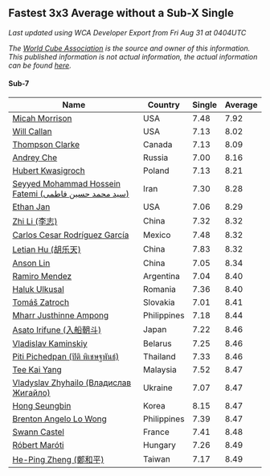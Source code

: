 ## Fastest 3x3 Average without a Sub-X Single

*Last updated using WCA Developer Export from Fri Aug 31 at 0404UTC*

*The [World Cube Association](https://www.worldcubeassociation.org) is the source and owner of this information. This published information is not actual information, the actual information can be found [here](https://www.worldcubeassociation.org/results).*

#### Sub-7

Name|Country|Single|Average
--|--|--|--
[Micah Morrison](https://www.worldcubeassociation.org/persons/2017MORR05)|USA|7.48|7.92
[Will Callan](https://www.worldcubeassociation.org/persons/2012CALL01)|USA|7.13|8.02
[Thompson Clarke](https://www.worldcubeassociation.org/persons/2008CLAR01)|Canada|7.13|8.09
[Andrey Che](https://www.worldcubeassociation.org/persons/2015CHEA01)|Russia|7.00|8.16
[Hubert Kwasigroch](https://www.worldcubeassociation.org/persons/2014KWAS01)|Poland|7.13|8.21
[Seyyed Mohammad Hossein Fatemi (سید محمد حسین فاطمی)](https://www.worldcubeassociation.org/persons/2011FATE01)|Iran|7.30|8.28
[Ethan Jan](https://www.worldcubeassociation.org/persons/2014JANE02)|USA|7.06|8.29
[Zhi Li (李志)](https://www.worldcubeassociation.org/persons/2016LIZH05)|China|7.32|8.32
[Carlos Cesar Rodríguez García](https://www.worldcubeassociation.org/persons/2016GARC14)|Mexico|7.48|8.32
[Letian Hu (胡乐天)](https://www.worldcubeassociation.org/persons/2014HULE02)|China|7.83|8.32
[Anson Lin](https://www.worldcubeassociation.org/persons/2011LINA01)|China|7.05|8.34
[Ramiro Mendez](https://www.worldcubeassociation.org/persons/2015MEND08)|Argentina|7.04|8.40
[Haluk Ulkusal](https://www.worldcubeassociation.org/persons/2016ULKU01)|Romania|7.36|8.40
[Tomáš Zatroch](https://www.worldcubeassociation.org/persons/2016ZATR01)|Slovakia|7.01|8.41
[Mharr Justhinne Ampong](https://www.worldcubeassociation.org/persons/2012AMPO01)|Philippines|7.18|8.44
[Asato Irifune (入船朝斗)](https://www.worldcubeassociation.org/persons/2011IRIF01)|Japan|7.22|8.46
[Vladislav Kaminskiy](https://www.worldcubeassociation.org/persons/2013KAMI03)|Belarus|7.25|8.46
[Piti Pichedpan (ปิติ พิเชษฐพันธ์)](https://www.worldcubeassociation.org/persons/2009PICH01)|Thailand|7.33|8.46
[Tee Kai Yang](https://www.worldcubeassociation.org/persons/2017YANG59)|Malaysia|7.52|8.47
[Vladyslav Zhyhailo (Владислав Жигайло)](https://www.worldcubeassociation.org/persons/2013ZHYH01)|Ukraine|7.07|8.47
[Hong Seungbin](https://www.worldcubeassociation.org/persons/2014SEUN01)|Korea|8.15|8.47
[Brenton Angelo Lo Wong](https://www.worldcubeassociation.org/persons/2017WONG01)|Philippines|7.39|8.47
[Swann Castel](https://www.worldcubeassociation.org/persons/2011CAST01)|France|7.41|8.48
[Róbert Maróti](https://www.worldcubeassociation.org/persons/2012MARA03)|Hungary|7.26|8.49
[He-Ping Zheng (鄭和平)](https://www.worldcubeassociation.org/persons/2015ZHEN20)|Taiwan|7.17|8.49
